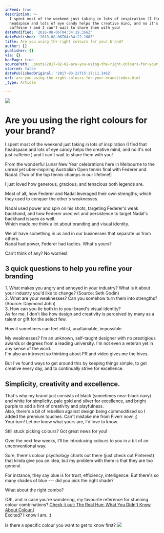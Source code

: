 ```yaml
---
inFeed: true
description: >-
  I spent most of the weekend just taking in lots of inspiration (I find that
  headspace and lots of eye candy helps the creative mind, and no it's not just
  caffeine ) and I can't wait to share them with you!
dateModified: '2018-08-06T04:34:19.366Z'
datePublished: '2018-08-06T04:34:22.160Z'
title: Are you using the right colours for your brand?
author: []
publisher: {}
via: {}
hasPage: true
sourcePath: _posts/2017-02-02-are-you-using-the-right-colours-for-your-brand.md
starred: false
datePublishedOriginal: '2017-03-22T15:17:11.346Z'
url: are-you-using-the-right-colours-for-your-brand/index.html
_type: Article

---
```

![](https://the-grid-user-content.s3-us-west-2.amazonaws.com/90a0f7f5-6d52-46c1-9a5a-e1637e886589.jpg)

# Are you using the right colours for your brand?

I spent most of the weekend just taking in lots of inspiration (I find that headspace and lots of eye candy helps the creative mind, and no it's not just caffeine ) and I can't wait to share them with you!

From the wonderful Lunar New Year celebrations here in Melbourne to the unreal yet uber-inspiring Australian Open tennis final with Federer and Nadal. (Two of the top tennis champs in our lifetime!)

I just loved how generous, gracious, and tenacious both legends are.

Most of all, how Federer and Nadal leveraged their own strengths, which they used to conquer the other's weaknesses.

Nadal used power and spin on his shots, targeting Federer's weak backhand, and how Federer used wit and persistence to target Nadal's backhand issues as well.  
Which made me think a lot about branding and visual identity.

We all have something in us and in our businesses that separate us from others.   
Nadal had power, Federer had tactics. What's yours?

Can't think of any? No worries!

## 3 quick questions to help you refine your branding

1\. What makes you angry and annoyed in your industry? What is it about your industry you'd like to change? (Source: Seth Godin)  
2\. What are your weaknesses? Can you somehow turn them into strengths? (Source: Daymond John)  
3\. How can you tie both in to your brand's visual identity?  
As for me, I don't like how design and creativity is perceived by many as a talent or gift for the select few.

How it sometimes can feel elitist, unattainable, impossible.

My weaknesses? I'm an unknown, self-taught designer with no prestigious awards or degrees from a leading university. I'm not even a veteran yet in any sense of the word.   
I'm also an introvert so thinking about PR and video gives me the hives.

But I've found ways to get around this by keeping things simple, to get creative every day, and to continually strive for excellence.

## Simplicity, creativity and excellence.

That's why my brand just consists of black (sometimes near-black navy) and white for simplicity, pale gold and silver for excellence, and bright purple to add a hint of creativity and playfulness.   
Also, there's a bit of rebellion against design being commoditised so I added the premium touches. Can't mistake me from Fiverr now! ;)  
Your turn! Let me know what yours are, I'd love to know.

Still stuck picking colours? Got great news for you!

Over the next few weeks, I'll be introducing colours to you in a bit of an unconventional way.

Sure, there's colour psychology charts out there (just check out Pinterest) that kinda give you an idea, but my problem with them is that they are too general.

For instance, they say blue is for trust, efficiency, intelligence. But there's so many shades of blue --- did you pick the right shade?

What about the right combo?

(Oh, and in case you're wondering, my favourite reference for stunning colour combinations? [Check it out: The Real Hue: What You Didn't Know About Colour.][0])  
Excited? I know I am. ;)

Is there a specific colour you want to get to know first?
![](https://imgflo.herokuapp.com/graph/2b2431f8e7ba7b0/5e971b17a7f5b6cff4bdf9ad5307d3fd/croprotate.png?cropheight=1484&cropwidth=718&degrees=0&input=https%3A%2F%2Fthe-grid-user-content.s3-us-west-2.amazonaws.com%2F0ca1bc12-4bc6-4d15-baee-2fa2fb895b7f.png&x=9&y=9)

[0]: http://bit.ly/therealhue